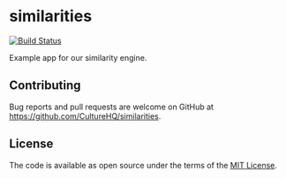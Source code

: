 # similarities

[![Build Status](https://github.com/CultureHQ/similarities/workflows/Main/badge.svg)](https://github.com/CultureHQ/similarities/actions)

Example app for our similarity engine.

## Contributing

Bug reports and pull requests are welcome on GitHub at https://github.com/CultureHQ/similarities.

## License

The code is available as open source under the terms of the [MIT License](https://opensource.org/licenses/MIT).
